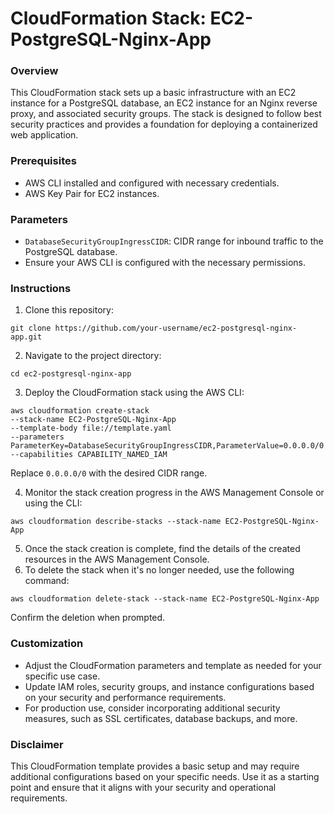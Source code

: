 # CloudFormation Stack: EC2-PostgreSQL-Nginx-App

### Overview

This CloudFormation stack sets up a basic infrastructure with an EC2 instance for a PostgreSQL database, an EC2 instance for an Nginx reverse proxy, and associated security groups. The stack is designed to follow best security practices and provides a foundation for deploying a containerized web application.

### Prerequisites

- AWS CLI installed and configured with necessary credentials.
- AWS Key Pair for EC2 instances.

### Parameters

- `DatabaseSecurityGroupIngressCIDR`: CIDR range for inbound traffic to the PostgreSQL database.
- Ensure your AWS CLI is configured with the necessary permissions.

### Instructions

1. Clone this repository:

`git clone https://github.com/your-username/ec2-postgresql-nginx-app.git`

2. Navigate to the project directory:

`cd ec2-postgresql-nginx-app`

3. Deploy the CloudFormation stack using the AWS CLI:

```
aws cloudformation create-stack
--stack-name EC2-PostgreSQL-Nginx-App
--template-body file://template.yaml
--parameters ParameterKey=DatabaseSecurityGroupIngressCIDR,ParameterValue=0.0.0.0/0
--capabilities CAPABILITY_NAMED_IAM
```

Replace `0.0.0.0/0` with the desired CIDR range.

4. Monitor the stack creation progress in the AWS Management Console or using the CLI:

`aws cloudformation describe-stacks --stack-name EC2-PostgreSQL-Nginx-App`

5. Once the stack creation is complete, find the details of the created resources in the AWS Management Console.
6. To delete the stack when it's no longer needed, use the following command:

`aws cloudformation delete-stack --stack-name EC2-PostgreSQL-Nginx-App`

Confirm the deletion when prompted.

### Customization

- Adjust the CloudFormation parameters and template as needed for your specific use case.
- Update IAM roles, security groups, and instance configurations based on your security and performance requirements.
- For production use, consider incorporating additional security measures, such as SSL certificates, database backups, and more.

### Disclaimer

This CloudFormation template provides a basic setup and may require additional configurations based on your specific needs. Use it as a starting point and ensure that it aligns with your security and operational requirements.
